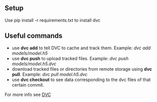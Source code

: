 ## Setup

Use pip install -r requirements.txt to install dvc

## Useful commands

- use **dvc add** to tell DVC to cache and track them. Example: _dvc add models/model.h5_
- use **dvc push** to upload tracked files. Example: _dvc push models/model.h5.dvc_
- download tracked files or directories from remote storage using **dvc pull**. Example: _dvc pull model.h5.dvc_
- use **dvc checkout** to see data corresponding to the dvc files of that certain commit.

For more info see [DVC](https://dvc.org/ "Named link title")
